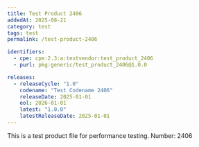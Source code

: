 ```yaml
---
title: Test Product 2406
addedAt: 2025-08-21
category: test
tags: test
permalink: /test-product-2406

identifiers:
  - cpe: cpe:2.3:a:testvendor:test_product_2406
  - purl: pkg:generic/test_product_2406@1.0.0

releases:
  - releaseCycle: "1.0"
    codename: "Test Codename 2406"
    releaseDate: 2025-01-01
    eol: 2026-01-01
    latest: "1.0.0"
    latestReleaseDate: 2025-01-01
---
```


This is a test product file for performance testing. Number: 2406
